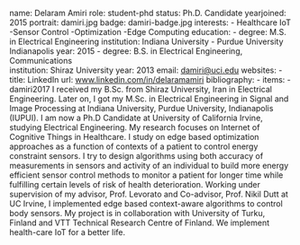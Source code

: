 name: Delaram Amiri 
role: student-phd
status: Ph.D. Candidate 
yearjoined: 2015
portrait: damiri.jpg 
badge: damiri-badge.jpg 
interests: 
    - Healthcare IoT 
    -Sensor Control 
    -Optimization 
    -Edge Computing 
education: 
    - degree: M.S. in Electrical Engineering 
        institution: Indiana University - Purdue University Indianapolis 
        year: 2015 
    - degree: B.S. in Electrical Engineering, Communications  
        institution: Shiraz University 
        year: 2013 
email: damiri@uci.edu 
websites:
    -title: LinkedIn
     url: www.linkedin.com/in/delaramamiri 
bibliography: 
    - items:
        - damiri2017
I received my  B.Sc. from Shiraz University, Iran in Electrical Engineering.  Later on, I got my M.Sc. in Electrical Engineering in Signal and Image Processing at Indiana University, Purdue University, Indianapolis (IUPUI). I am now a Ph.D Candidate at University of California Irvine, studying Electrical Engineering. My research focuses on Internet of Cognitive Things in Healthcare. I study on edge based optimization approaches as a function of contexts of a patient to control energy constraint sensors. I try to design algorithms using both accuracy of measurements in sensors and activity of an individual to build more energy efficient sensor control methods to monitor a patient for longer time while fulfilling certain levels of risk of health deterioration. Working under supervision of my advisor, Prof. Levorato and Co-advisor, Prof. Nikil Dutt at UC Irvine, I implemented edge based context-aware algorithms to control body sensors. My project is in collaboration with University of Turku, Finland and VTT Technical Research Centre of Finland. We implement health-care IoT for a better life. 